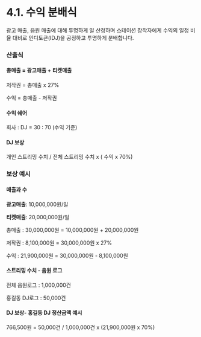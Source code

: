 # 4.1. 수익 분배식

광고 매출, 음원 매출에 대해 투명하게 일 산정하며 스테이션 창작자에게 수익의 일정 비율 대비로 인디토큰(IDJ)을 공정하고 투명하게 분배합니다.



### 산출식

#### **총매출 = 광고매출 + 티켓매출**

저작권    = 총매출 x 27%

수익       = 총매출 - 저작권

#### 수익 쉐어&#x20;

회사 : DJ = 30 : 70 (수익 기준)

#### DJ 보상

개인 스트리밍 수치 / 전체 스트리밍 수치  x ( 수익 x 70%)&#x20;



### 보상 예시

#### 매출과 수&#x20;

**광고매출**: 10,000,000원/일                 &#x20;

**티켓매출**: 20,000,000원/일      &#x20;

총매출    : 30,000,000원 = 10,000,000원 + 20,000,000원

저작권    :   8,100,000원 = 30,000,000원 x 27%

수익       : 21,900,000원 = 30,000,000원 - 8,100,000원

#### 스트리밍 수치 - 음원 로그

전체 음원로그 : 1,000,000건

홍길동 DJ로그 : 50,000건

#### DJ 보상-  홍길동 DJ 정산금액 예시

766,500원 = 50,000건 / 1,000,000건   x (21,900,000원 x 70%)
